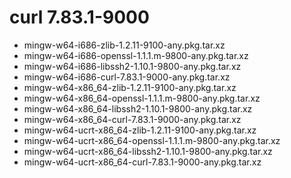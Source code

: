 # curl 7.83.1-9000

 - mingw-w64-i686-zlib-1.2.11-9100-any.pkg.tar.xz
 - mingw-w64-i686-openssl-1.1.1.m-9800-any.pkg.tar.xz
 - mingw-w64-i686-libssh2-1.10.1-9800-any.pkg.tar.xz
 - mingw-w64-i686-curl-7.83.1-9000-any.pkg.tar.xz
 - mingw-w64-x86_64-zlib-1.2.11-9100-any.pkg.tar.xz
 - mingw-w64-x86_64-openssl-1.1.1.m-9800-any.pkg.tar.xz
 - mingw-w64-x86_64-libssh2-1.10.1-9800-any.pkg.tar.xz
 - mingw-w64-x86_64-curl-7.83.1-9000-any.pkg.tar.xz
 - mingw-w64-ucrt-x86_64-zlib-1.2.11-9100-any.pkg.tar.xz
 - mingw-w64-ucrt-x86_64-openssl-1.1.1.m-9800-any.pkg.tar.xz
 - mingw-w64-ucrt-x86_64-libssh2-1.10.1-9800-any.pkg.tar.xz
 - mingw-w64-ucrt-x86_64-curl-7.83.1-9000-any.pkg.tar.xz
